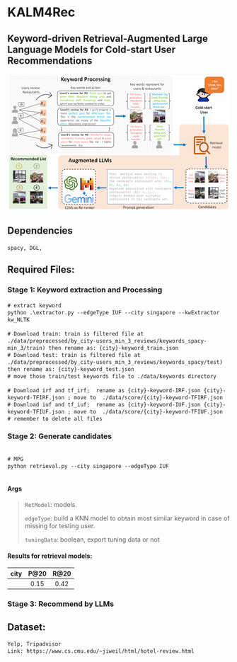 # KALM4Rec
## Keyword-driven Retrieval-Augmented Large Language Models for Cold-start User Recommendations 
<p align="center">
<img src="./imgs/pipeline.png" alt="ALM4Res" />
</p>

## Dependencies
```
spacy, DGL, 
```
##  Required Files:

### Stage 1: Keyword extraction and Processing
```
# extract keyword
python .\extractor.py --edgeType IUF --city singapore --kwExtractor kw_NLTK

# Download train: train is filtered file at ./data/preprocessed/by_city-users_min_3_reviews/keywords_spacy-min_3/train) then rename as: {city}-keyword_train.json
# Download test: train is filtered file at ./data/preprocessed/by_city-users_min_3_reviews/keywords_spacy/test) then rename as: {city}-keyword_test.json
# move those train/test keywords file to ./data/keywords directory

# Download irf and tf_irf;  rename as {city}-keyword-IRF.json {city}-keyword-TFIRF.json ; move to  ./data/score/{city}-keyword-TFIRF.json
# Download iuf and tf_iuf;  rename as {city}-keyword-IUF.json {city}-keyword-TFIUF.json ; move to  ./data/score/{city}-keyword-TFIUF.json
# remember to delete all files 
```

### Stage 2: Generate candidates

```

# MPG
python retrieval.py --city singapore --edgeType IUF


```
#### Args

> `RetModel`: models.
>
> `edgeType`: build a KNN model to obtain most similar keyword in case of missing for testing user.
>
> `tuningData`: boolean, export tuning data or not

#### Results for retrieval models:
| city      | P@20        | R@20          |
| :----:    |    :----:   |    :----:     |
| 		    | 0.15        |   0.42        |

### Stage 3: Recommend by LLMs

## Dataset:
```
Yelp, Tripadvisor
Link: https://www.cs.cmu.edu/~jiweil/html/hotel-review.html
```
